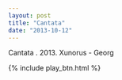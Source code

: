 ```yaml
---
layout: post
title: "Cantata"
date: "2013-10-12"
---
```


Cantata . 2013. Xunorus - Georg

{% include play_btn.html %}
